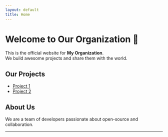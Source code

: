 ```yaml
---
layout: default
title: Home
---
```


# Welcome to Our Organization 👋

This is the official website for **My Organization**.  
We build awesome projects and share them with the world.

## Our Projects
- [Project 1](https://github.com/my-org/project1)
- [Project 2](https://github.com/my-org/project2)

## About Us
We are a team of developers passionate about open-source and collaboration.

---
